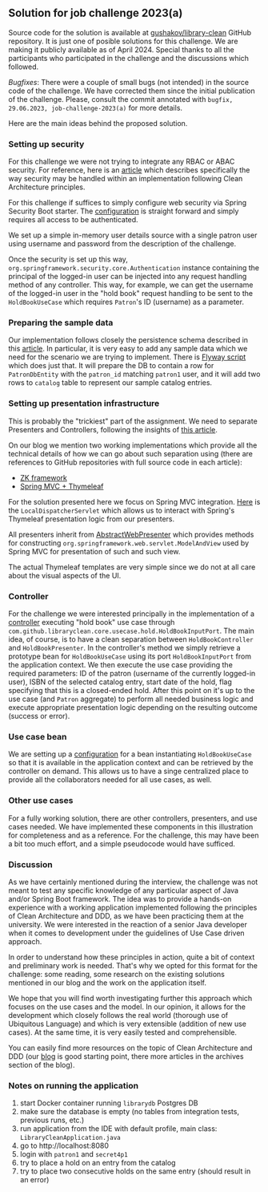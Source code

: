 ## Solution for job challenge 2023(a)

Source code for the solution is available at [gushakov/library-clean](https://github.com/gushakov/library-clean) GitHub
repository. It is just one of posible solutions for this challenge. We are making it publicly available as of April 2024.
Special thanks to all the participants who participated in the challenge and the discussions which followed.

_Bugfixes_: There were a couple of small bugs (not intended) in the source code of the challenge. We have corrected them
since the initial publication of the challenge. Please, consult the commit annotated with
`bugfix, 29.06.2023, job-challenge-2023(a)` for more details.

Here are the main ideas behind the proposed solution.

### Setting up security

For this challenge we were not trying to integrate any RBAC or ABAC security. For reference, here is an
[article](https://medium.com/unil-ci-software-engineering/securing-use-cases-in-clean-architecture-7f39d07b8ed2) which
describes specifically the way security may be handled within an implementation following Clean Architecture principles.

For this challenge if suffices to simply configure web security via Spring Security Boot starter. The
[configuration](https://github.com/unildev/library-clean/blob/main/src/main/java/com/github/libraryclean/infrastructure/adapter/security/SecurityConfig.java)
is straight forward and simply requires all access to be authenticated.

We set up a simple in-memory user details source with a single patron user using username and password from the
description of the challenge.

Once the security is set up this way, `org.springframework.security.core.Authentication` instance containing the
principal of the logged-in user can be injected into any request handling method of any controller. This way, for
example,
we can get the username of the logged-in user in the "hold book" request handling to be sent to the `HoldBookUseCase`
which requires `Patron`'s ID (username) as a parameter.

### Preparing the sample data

Our implementation follows closely the persistence schema described in this
[article](https://medium.com/unil-ci-software-engineering/hand-crafted-persistence-for-clean-architecture-3fe46cbef531).
In particular, it is very easy to add any sample data which we need for the scenario we are trying to implement. There
is [Flyway script](https://github.com/unildev/library-clean/blob/main/src/main/resources/db/migration/V1.2__Add_sample_data.sql)
which does just that. It will prepare the DB to contain a row for `PatronDbEntity` with the `patron_id`
matching `patron1`
user, and it will add two rows to `catalog` table to represent our sample catalog entries.

### Setting up presentation infrastructure

This is probably the "trickiest" part of the assignment. We need to separate Presenters and Controllers, following
the insights
of [this article](https://medium.com/unil-ci-software-engineering/flow-of-control-in-clean-architecture-23662dfd24f7).

On our blog we mention two working implementations which provide all the technical details of how we can go about such
separation using (there are references to GitHub repositories with full source code in each article):

- [ZK framework](https://medium.com/unil-ci-software-engineering/clean-testable-applications-with-zk-framework-mvvm-and-spring-boot-2d306608d6fd)
- [Spring MVC + Thymeleaf](https://medium.com/unil-ci-software-engineering/revisiting-cargo-tracking-application-using-clean-ddd-4ed16c0e6ae1)

For the solution presented here we focus on Spring MVC integration.
[Here](https://github.com/unildev/library-clean/blob/main/src/main/java/com/github/libraryclean/infrastructure/adapter/web/LocalDispatcherServlet.java)
is the `LocalDispatcherServlet` which allows us to interact with Spring's Thymeleaf presentation logic from our
presenters.

All presenters inherit
from [AbstractWebPresenter](https://github.com/unildev/library-clean/blob/main/src/main/java/com/github/libraryclean/infrastructure/adapter/web/AbstractWebPresenter.java)
which provides methods for constructing `org.springframework.web.servlet.ModelAndView` used by Spring MVC for
presentation
of such and such view.

The actual Thymeleaf templates are very simple since we do not at all care about the visual aspects of the UI.

### Controller

For the challenge we were interested principally in the implementation of a
[controller](https://github.com/unildev/library-clean/blob/main/src/main/java/com/github/libraryclean/infrastructure/adapter/web/hold/HoldBookController.java)
executing "hold book" use case through `com.github.libraryclean.core.usecase.hold.HoldBookInputPort`. The main idea,
of course, is to have a clean separation between `HoldBookController` and `HoldBookPresenter`. In the controller's
method we simply retrieve a prototype bean for `HoldBookUseCase` using its port `HoldBookInputPort` from the application
context. We then execute the use case providing the required parameters: ID of the patron (username of the currently
logged-in user), ISBN of the selected catalog entry, start date of the hold, flag specifying that this is a closed-ended
hold. After this point on it's up to the use case (and `Patron` aggregate) to perform all needed business logic and
execute appropriate presentation logic depending on the resulting outcome (success or error).

### Use case bean

We are setting up
a [configuration](https://github.com/unildev/library-clean/blob/main/src/main/java/com/github/libraryclean/infrastructure/config/UseCaseConfig.java)
for a bean instantiating `HoldBookUseCase` so that it is available in the application context and can be retrieved by
the controller on demand. This allows us to have a singe centralized place to provide all the collaborators needed for
all use cases, as well.

### Other use cases

For a fully working solution, there are other controllers, presenters, and use cases needed. We have implemented these
components in this illustration for completeness and as a reference. For the challenge, this may have been a bit too
much effort, and a simple pseudocode would have sufficed.

### Discussion

As we have certainly mentioned during the interview, the challenge was not meant to test any specific knowledge of any
particular aspect of Java and/or Spring Boot framework. The idea was to provide a hands-on experience with a working
application implemented following the principles of Clean Architecture and DDD, as we have been practicing them at the
university. We were interested in the reaction of a senior Java developer when it comes to development under the
guidelines of Use Case driven approach.

In order to understand how these principles in action, quite a bit of context and preliminary work is needed. That's why
we opted for this format for the challenge: some reading, some research on the existing solutions mentioned in our blog
and the work on the application itself.

We hope that you will find worth investigating further this approach which focuses on the use cases and the model. In
our opinion, it allows for the development which closely follows the real world (thorough use of Ubiquitous Language)
and which is very extensible (addition of new use cases). At the same time, it is very easily tested and comprehensible.

You can easily find more resources on the topic of Clean Architecture and DDD (our
[blog](https://medium.com/unil-ci-software-engineering) is good starting point, there more articles in the archives
section of the blog).

### Notes on running the application

1. start Docker container running `librarydb` Postgres DB
2. make sure the database is empty (no tables from integration tests, previous runs, etc.)
3. run application from the IDE with default profile, main class: `LibraryCleanApplication.java`
4. go to http://localhost:8080
5. login with `patron1` and `secret4p1`
6. try to place a hold on an entry from the catalog
7. try to place two consecutive holds on the same entry (should result in an error)
